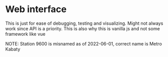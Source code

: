 # Web interface
This is just for ease of debugging, testing and visualizing. Might not always work since API is a priority. This is also why this is vanilla js and not some framework like vue

NOTE: Station 9600 is misnamed as of 2022-06-01, correct name is Metro Kabaty